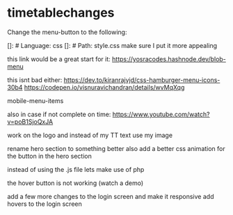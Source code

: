 # timetablechanges

Change the menu-button to the following:

[]: # Language: css
[]: # Path: style.css
make sure I put it more appealing

this link would be a great start for it:
https://yosracodes.hashnode.dev/blob-menu

this isnt bad either:
https://dev.to/kiranrajvjd/css-hamburger-menu-icons-30b4
https://codepen.io/visnuravichandran/details/wvMqXqg

mobile-menu-items

also in case if not complete on time:
https://www.youtube.com/watch?v=poB1SjoQxJA

work on the logo and instead of my TT text use my image

rename hero section to something better
also add a better css animation for the button in the hero section

instead of using the .js file lets make use of php

the hover button is not working (watch a demo)

add a few more changes to the login screen and make it responsive
add hovers to the login screen
